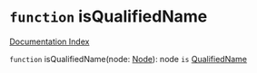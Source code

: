 # `function` isQualifiedName

[Documentation Index](../README.md)

`function` isQualifiedName(node: [Node](../interface.Node/README.md)): node `is` [QualifiedName](../interface.QualifiedName/README.md)

